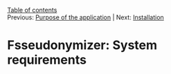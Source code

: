 [Table of contents](_tableOfContents.md)  
Previous: [Purpose of the application](purpose.md) | Next: [Installation](installation.md)

# Fsseudonymizer: System requirements